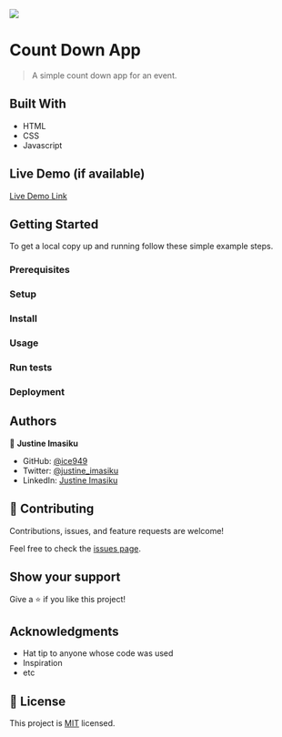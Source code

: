 ![](https://img.shields.io/badge/Microverse-blueviolet)

# Count Down App

> A simple count down app for an event.


## Built With

- HTML
- CSS
- Javascript

## Live Demo (if available)

[Live Demo Link](#)


## Getting Started



To get a local copy up and running follow these simple example steps.

### Prerequisites

### Setup

### Install

### Usage

### Run tests

### Deployment



## Authors

👤 **Justine Imasiku**

- GitHub: [@ice949](https://github.com/githubhandle)
- Twitter: [@justine_imasiku](https://twitter.com/twitterhandle)
- LinkedIn: [Justine Imasiku](https://linkedin.com/in/linkedinhandle)

## 🤝 Contributing

Contributions, issues, and feature requests are welcome!

Feel free to check the [issues page](../../issues/).

## Show your support

Give a ⭐️ if you like this project!

## Acknowledgments

- Hat tip to anyone whose code was used
- Inspiration
- etc

## 📝 License

This project is [MIT](./MIT.md) licensed.

